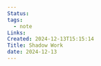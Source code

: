 ```yaml
---
Status: 
tags:
  - note
Links: 
Created: 2024-12-13T15:15:14
Title: Shadow Work
date: 2024-12-13
---
```

